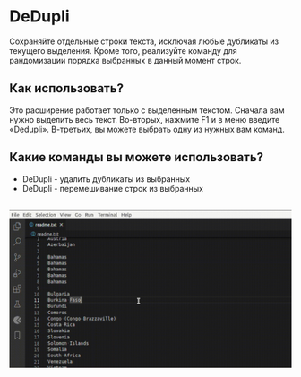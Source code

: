 # DeDupli

Сохраняйте отдельные строки текста, исключая любые дубликаты из текущего выделения. Кроме того, реализуйте команду для рандомизации порядка выбранных в данный момент строк.

## Как использовать?

Это расширение работает только с выделенным текстом. Сначала вам нужно выделить весь текст. Во-вторых, нажмите F1 и в меню введите «Dedupli». В-третьих, вы можете выбрать одну из нужных вам команд.

## Какие команды вы можете использовать?

- DeDupli - удалить дубликаты из выбранных
- DeDupli - перемешивание строк из выбранных

##

[![Расширение Vscode](/translations/demo.gif 'Демо-версия расширения Vscode')](https://learnwithyan.com)

#
